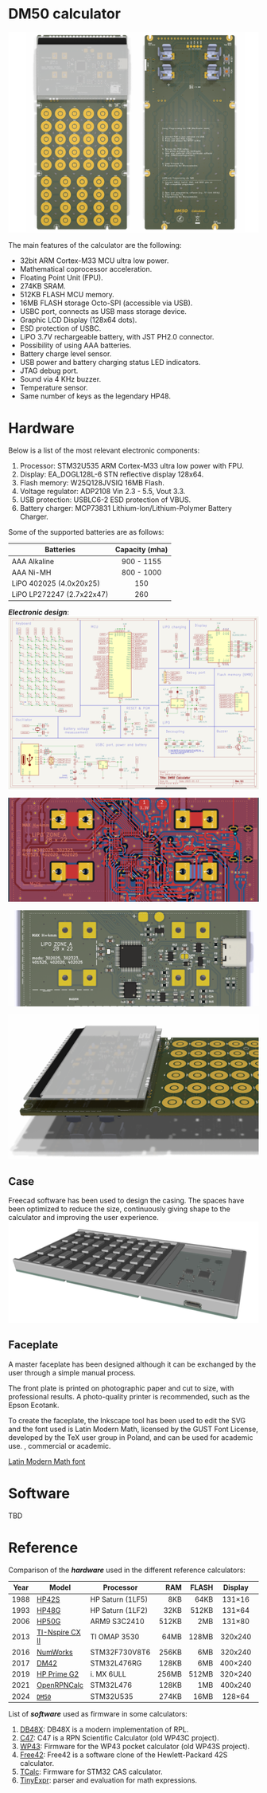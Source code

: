 # DM50 calculator

![DM50 PCB](docs/img/DM50_PCB.png "DM50 PCB")

The main features of the calculator are the following:

 - 32bit ARM Cortex-M33 MCU ultra low power.
 - Mathematical coprocessor acceleration.
 - Floating Point Unit (FPU).
 - 274KB SRAM.
 - 512KB FLASH MCU memory.
 - 16MB FLASH storage Octo-SPI (accessible via USB).
 - USBC port, connects as USB mass storage device.
 - Graphic LCD Display (128x64 dots).
 - ESD protection of USBC.
 - LiPO 3.7V rechargeable battery, with JST PH2.0 connector.
 - Possibility of using AAA batteries.
 - Battery charge level sensor.
 - USB power and battery charging status LED indicators.
 - JTAG debug port.
 - Sound via 4 KHz buzzer.
 - Temperature sensor.
 - Same number of keys as the legendary HP48.

# Hardware
Below is a list of the most relevant electronic components:

1. Processor: STM32U535 ARM Cortex-M33 ultra low power with FPU.
2. Display: EA_DOGL128L-6 STN reflective display 128x64.
3. Flash memory: W25Q128JVSIQ 16MB Flash.
4. Voltage regulator: ADP2108 Vin 2.3 - 5.5, Vout 3.3.
5. USB protection: USBLC6-2 ESD protection of VBUS.
6. Battery charger: MCP73831 Lithium-Ion/Lithium-Polymer Battery Charger.

Some of the supported batteries are as follows:

| Batteries | Capacity (mha) |
| --- | :---: |
| AAA Alkaline | 900 - 1155 |
| AAA Ni-MH | 800 - 1000 |
| LiPO 402025 (4.0x20x25) | 150 |
| LiPO LP272247 (2.7x22x47) | 260 |

***Electronic design***:
![New Sch](docs/img/SCH.png "New Schema")

![PCB](docs/img/PCB.png "PCB EDA")

![PCB render](docs/img/PCB2.png "PCB render")

![PCB front](docs/img/PCB_3D.png "PCB front")

## Case
Freecad software has been used to design the casing.
The spaces have been optimized to reduce the size, continuously giving shape to the calculator and improving the user experience.
![CASE](docs/img/case.png "CASE")

## Faceplate
A master faceplate has been designed although it can be exchanged by the user through a simple manual process.

The front plate is printed on photographic paper and cut to size, with professional results. A photo-quality printer is recommended, such as the Epson Ecotank.

To create the faceplate, the Inkscape tool has been used to edit the SVG and the font used is Latin Modern Math, licensed by the GUST Font License, developed by the TeX user group in Poland, and can be used for academic use. , commercial or academic.

[Latin Modern Math font](https://www.gust.org.pl/projects/e-foundry/latin-modern "Latin Modern Math font")

# Software
TBD

# Reference
Comparison of the ***hardware*** used in the different reference calculators:
 
| Year | Model | Processor | RAM | FLASH | Display | MIPS |
| :-: | - | - | -: | -: | :-: | -: |
| 1988 | [HP42S](https://en.wikipedia.org/wiki/HP-42S) | HP Saturn (1LF5) | 8KB | 64KB | 131×16 | 0.5 |
| 1993 | [HP48G](https://en.wikipedia.org/wiki/HP_48_series) | HP Saturn (1LF2) | 32KB | 512KB | 131×64 | 0.5 |
| 2006 | [HP50G](https://en.wikipedia.org/wiki/HP_49/50_series) | ARM9 S3C2410 | 512KB | 2MB | 131×80 | 75 |
| 2013 | [TI-Nspire CX II](https://en.wikipedia.org/wiki/TI-Nspire_series#TI-Nspire_CX_II_and_TI-Nspire_CX_II_CAS) | TI OMAP 3530 | 64MB | 128MB | 320x240 | 792 |
| 2016 | [NumWorks](https://www.numworks.com/resources/engineering/hardware/) | STM32F730V8T6 | 256KB | 6MB | 320x240 | 432 |
| 2017 | [DM42](https://www.swissmicros.com/product/dm42) | STM32L476RG | 128KB | 6MB | 400×240 |  100 |
| 2019 | [HP Prime G2](https://en.wikipedia.org/wiki/HP_Prime) | i. MX 6ULL | 256MB | 512MB | 320×240 | 1710 |
| 2021 | [OpenRPNCalc](https://github.com/apoluekt/OpenRPNCalc) | STM32L476 | 128KB | 1MB | 400x240 | 100 |
| 2024 | [`DM50`](https://github.com/xavierbasc/dm50-calculator) | STM32U535 | 274KB | 16MB | 128×64 | 240 |

List of ***software*** used as firmware in some calculators:

1. [DB48X](https://47calc.com/): DB48X is a modern implementation of RPL.
2. [C47](https://47calc.com/): C47 is a RPN Scientific Calculator (old WP43C project).
3. [WP43](https://gitlab.com/rpncalculators/wp43): Firmware for the WP43 pocket calculator (old WP43S project).
4. [Free42](https://github.com/thomasokken/free42): Free42 is a software clone of the Hewlett-Packard 42S calculator.
5. [TCalc](https://github.com/tylertian123/TCalc): Firmware for STM32 CAS calculator.
6. [TinyExpr](https://github.com/codeplea/tinyexpr): parser and evaluation for math expressions.
